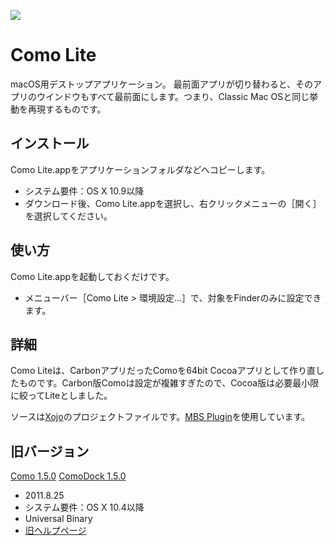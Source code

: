 ![](https://i.imgur.com/FrGsdW6.png)

# Como Lite
macOS用デストップアプリケーション。
最前面アプリが切り替わると、そのアプリのウインドウもすべて最前面にします。つまり、Classic Mac OSと同じ挙動を再現するものです。

## インストール
Como Lite.appをアプリケーションフォルダなどへコピーします。
* システム要件：OS X 10.9以降
* ダウンロード後、Como Lite.appを選択し、右クリックメニューの［開く］を選択してください。

## 使い方
Como Lite.appを起動しておくだけです。
* メニューバー［Como Lite > 環境設定...］で、対象をFinderのみに設定できます。

## 詳細
Como Liteは、CarbonアプリだったComoを64bit Cocoaアプリとして作り直したものです。Carbon版Comoは設定が複雑すぎたので、Cocoa版は必要最小限に絞ってLiteとしました。

ソースは[Xojo](https://www.xojo.com/)のプロジェクトファイルです。[MBS Plugin](https://www.monkeybreadsoftware.de/xojo/)を使用しています。

## 旧バージョン
[Como 1.5.0](http://tama-san.com/dl/files/Como_150.dmg.zip)
[ComoDock 1.5.0](http://tama-san.com/dl/files/ComoDock_150.dmg.zip)
* 2011.8.25
* システム要件：OS X 10.4以降
* Universal Binary
* [旧ヘルプページ](http://tama-san.com/help/Como/index.html)